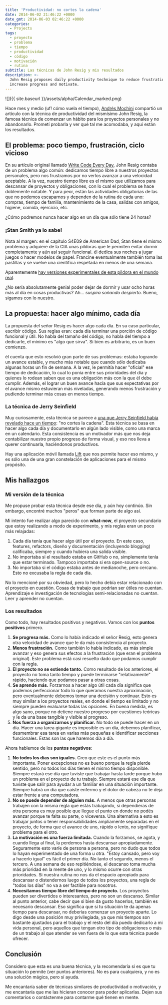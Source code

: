 ```yaml
---
title: 'Productividad: no cortes la cadena'
date: 2014-06-02 21:46:22 +0000
date_gmt: 2014-06-03 02:46:22 +0000
categories:
  - Projects
tags:
  - proyecto
  - problema
  - tiempo
  - productividad
  - código
  - motivación
  - rutina
subtitle: Las técnicas de John Resig y mis resultados
description: >-
  John Resig proposes daily productivity technique to reduce frustration,
  increase progress and motivate.
---
```



![]({{ site.baseurl }}/assets/alpha/Calendar_marked.png)

Hace mes y medio (uf! cómo vuela el tiempo), [Andrés Mochini](https://github.com/andresmoschini) compartió un artículo con la técnica de productividad del mismísimo John Resig, la famosa técnica de comenzar un hábito para los proyectos personales y no abandonarlo. Prometí probarla y ver qué tal me acomodaba, y aquí están los resultados.

<!--more-->

## El problema: poco tiempo, frustración, ciclo vicioso

En su artículo original llamado [Write Code Every Day](http://ejohn.org/blog/write-code-every-day/),  John Resig contaba de un problema algo común: dedicamos tiempo libre a nuestros proyectos personales, pero nos frustramos por no verlos avanzar a una velocidad aceptable. A la vez, nuestro tiempo libre es el mismo que utilizamos para descansar de proyectos y obligaciones, con lo cual el problema se hace doblemente notable. Y para peor, están las actividades obligatorias de las que no podemos escaparnos y dependen de la rutina de cada uno: compras, tiempo de familia, mantenimiento de la casa, salidas con amigos, higiene, comida, ejercicio, etc.

 ¿Cómo podremos nunca hacer algo en un día que sólo tiene 24 horas?

### ¡Stan Smith ya lo sabe!

Nota al margen: en el capítulo S4E09 de American Dad, Stan tiene el mismo problema y adquiere de la CIA unas píldoras que le permiten evitar dormir completamente y aún así seguir funcional. él dedica sus noches a jugar juegos o hacer modelos de papel. Francine eventualmente también toma las pastillas y se vuelve una científica respetada en menos de una semana.

Aparentemente [hay versiones experimentales de esta píldora en el mundo real](http://abcnews.go.com/GMA/DrJohnson/story?id=128275).

¿No sería absolutamente genial poder dejar de dormir y usar ocho horas más al día en cosas productivas? Ah... _*suspira soñando despierto*_. Bueno, sigamos con lo nuestro.

## La propuesta: hacer algo mínimo, cada día

La propuesta del señor Resig es hacer algo cada día. En su caso particular, escribir código. Sus reglas eran: cada día terminar una porción de código funcional y útil. No habla del tamaño del código, no habla del tiempo a dedicarle, el mínimo es "algo que sirva". Si bien es arbitrario, es un buen comienzo.

él cuenta que esto resolvió gran parte de sus problemas: estaba logrando un avance estable, y mucho más notable que cuando sólo dedicaba algunas horas un fin de semana. A la vez, le permitía hacer "oficial" ese tiempo de dedicación, lo cual lo ponía entre sus prioridades del día y quienes lo rodean saben que es una obligación más con la que él debe cumplir. Además, el lograr un buen avance hacía que sus expectativas por el avance mismo estuvieran más niveladas, generando menos frustración y pudiendo terminar más cosas en menos tiempo.

### La técnica de Jerry Seinfield

Muy curiosamente, esta técnica se parece a [una que Jerry Seinfield había revelado hace un tiempo](http://lifehacker.com/281626/jerry-seinfelds-productivity-secret): "no cortes la cadena". Esta técnica se basa en hacer algo cada día y documentarlo en algún lado visible, como una marca en un calendario. Esta consistencia es un motivador más que nos deja contabilizar nuestro propio progreso de forma visual, y eso nos lleva a querer continuarla, haciéndonos productivos.

Hay una aplicación móvil llamada [Lift](https://lift.do/) que nos permite hacer eso mismo, y es sólo una de una gran constelación de aplicaciones para el mismo propósito.

## Mis hallazgos

### Mi versión de la técnica

Me propuse probar esta técnica desde ese día, y aún hoy continúo. Sin embargo, encontré muchos "peros" que forman parte de algo así.

Mi intento fue realizar algo parecido con **what-now**, el proyecto secundario que estoy realizando a modo de experimento, y mis reglas eran un poco más relajadas:

1. Cada día tenía que hacer algo útil por el proyecto. En este caso, features, refactors, diseño y documentación (incluyendo blogging) calificaba, siempre y cuando hubiera una salida visible.
1. No importaba si el resultado estaba en GitHub o no, simplemente tenía que estar terminado. Tampoco importaba si era open-source o no.
1. No importaba si el código estaba antes de medianoche, pero cercano. Esto no excusaba la regla de cada día.

No lo mencioné por su obviedad, pero lo hecho debía estar relacionado con el proyecto en cuestión. Cosas de trabajo que podrían ser útiles no cuentan. Aprendizaje e investigación de tecnologías semi-relacionadas no cuentan. Leer y aprender no cuentan.

### Los resultados

Como todo, hay resultados positivos y negativos. Vamos con los **puntos positivos** primero.

1. **Se progresa más.** Como lo había indicado el señor Resig, esto genera otra velocidad de avance que le da más consistencia al proyecto.
1. **Menos frustración.** Como también lo había indicado, es más simple avanzar y eso genera sus efectos a la frustración (que eran el problema original). Este problema está casi resuelto dado que podamos cumplir con la regla.
1. **El proyecto no se extiende tanto.** Como resultado de los anteriores, el proyecto no toma tanto tiempo y puede terminarse "relativamente" rápido, haciendo que podamos pasar a otras cosas.
1. **Se aprende más.** Forzarnos a hacer algo útil cada día significa que podemos perfeccionar todo lo que queramos nuestra aproximación, pero eventualmente debemos tomar una decisión y continuar. Esto es muy similar a los proyectos reales, en donde el tiempo es limitado y no siempre pueden evaluarse todas las opciones. En buena medida, es algo sano, porque no detiene nuestro progreso por cuestiones teóricas y le da una base tangible y visible al progreso.
1. **Nos fuerza a organizarnos y planificar.** No todo se puede hacer en un día. Hacer una tarea gigante es imposible es un día, debemos planificar, desmembrar esa tarea en varias más pequeñas e identificar secciones funcionales. Estas son las que haremos día a día.

Ahora hablemos de los **puntos negativos**:

1. **No todos los días son iguales.** Creo que este es el punto más importante. Poner excepciones no es bueno porque la regla pierde sentido, pero no todos los días tienen el mismo tiempo disponible. Siempre estará ese día que tuviste que trabajar hasta tarde porque hubo un problema en el proyecto de tu trabajo. Siempre estará ese día que tuviste que salir para ayudar a un familiar en una situación importante. Siempre habrá un día que caíste enfermo y el dolor de cabeza no te deja estar frente a una computadora.
1. **No se puede depender de alguien más.** A menos que otras personas trabajen con la misma regla que estás trabajando, si dependieras de otra persona es muy posible que llegue el punto en donde no podés avanzar porque te falta su parte, o viceversa. Una alternativa a esto es trabajar juntos o tener responsabilidades ampliamente separadas en el proyecto, de forma que el avance de uno, rápido o lento, no signifique problema para el otro.
1. **La motivación es una fuerza limitada.** Cuando la forzamos, se agota, y cuando llega al final, la perdemos hasta descansar apropiadamente. Seguramente esto varíe de persona a persona, pero no dudo que todos lo hayan experimentado de una forma u otra. "Estoy cansado, pero voy a hacerlo igual" es fácil el primer día. No tanto el segundo, menos el tercero. A una semana de eso repitiéndose, el descanso toma mucha más prioridad en la mente de uno, y lo mismo ocurre con otras prioridades. Si nuestra rutina no nos da el espacio apropiado para descansar o distendernos luego de todos los proyectos, una regla de "todos los días" no va a ser factible para nosotros.
1. **Necesitamos tiempo libre del tiempo de proyecto.** Los proyectos pueden ser divertidos o interesantes, pero no son un descanso. Similar al punto anterior, cabe decir que si bien da gusto hacerlos, también es necesario descansar. Eso significa que si tu situación te da apenas tiempo para descansar, no deberías comenzar un proyecto aparte. Lo digo desde una posición muy privilegiada, ya que mis tiempos son bastante ajustados para el trabajo y el resto del día puedo dedicarlo a mi vida personal, pero aquellos que tengan otro tipo de obligaciones o más de un trabajo al que atender se ven fuera de lo que esta técnica puede ofrecer.

## Conclusión

Considero que esta es una buena técnica, y la recomendaría si es que tu situación lo permite (ver puntos anteriores). No es para cualquiera, y no es una solución mágica, pero sí ayuda.

Me encantaría saber de técnicas similares de productividad o motivación, y me encantaría que me las hicieran conocer para poder aplicarlas. Dejen sus comentarios o contáctenme para contarme qué tienen en mente.
